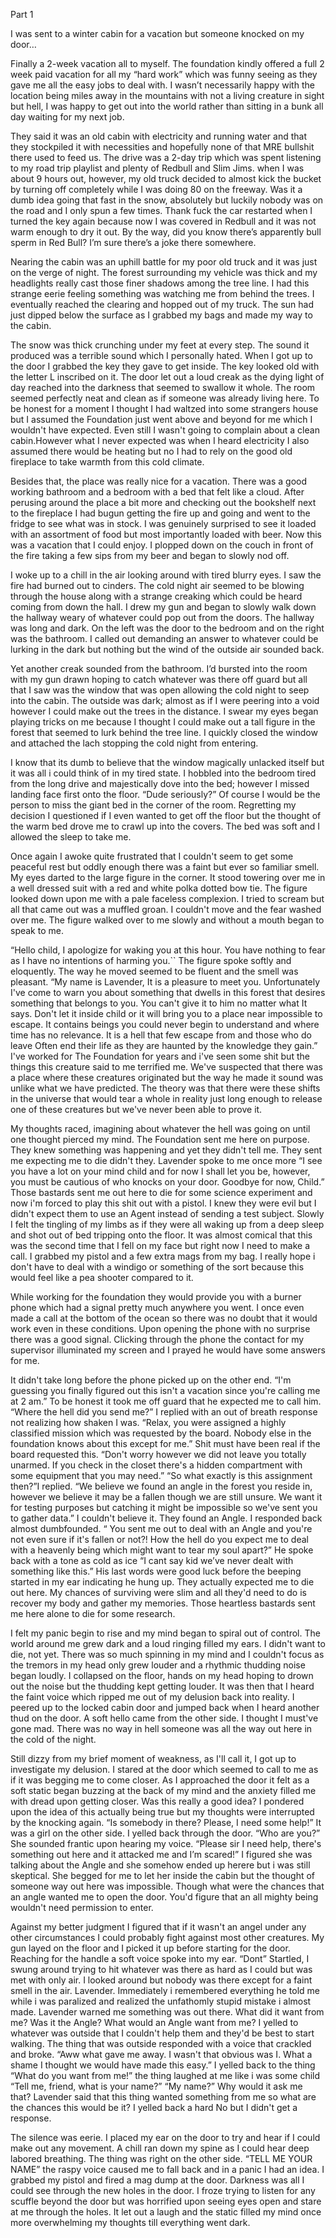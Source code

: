  

Part 1

I was sent to a winter cabin for a vacation but someone knocked on my door…

Finally a 2-week vacation all to myself. The foundation kindly offered a full 2 week paid vacation for all my “hard work” which was funny seeing as they gave me all the easy jobs to deal with. I wasn’t necessarily happy with the location being miles away in the mountains with not a living creature in sight but hell, I was happy to get out into the world rather than sitting in a bunk all day waiting for my next job.

They said it was an old cabin with electricity and running water and that they stockpiled it with necessities and hopefully none of that MRE bullshit there used to feed us. The drive was a 2-day trip which was spent listening to my road trip playlist and plenty of Redbull and Slim Jims. when I was about 9 hours out, however, my old truck decided to almost kick the bucket by turning off completely while I was doing 80 on the freeway. Was it a dumb idea going that fast in the snow, absolutely but luckily nobody was on the road and I only spun a few times. Thank fuck the car restarted when I turned the key again because now I was covered in Redbull and it was not warm enough to dry it out. By the way, did you know there’s apparently bull sperm in Red Bull? I’m sure there’s a joke there somewhere.

Nearing the cabin was an uphill battle for my poor old truck and it was just on the verge of night. The forest surrounding my vehicle was thick and my headlights really cast those finer shadows among the tree line. I had this strange eerie feeling something was watching me from behind the trees. I eventually reached the clearing and hopped out of my truck. The sun had just dipped below the surface as I grabbed my bags and made my way to the cabin.

The snow was thick crunching under my feet at every step. The sound it produced was a terrible sound which I personally hated. When I got up to the door I grabbed the key they gave to get inside. The key looked old with the letter L inscribed on it. The door let out a loud creak as the dying light of day reached into the darkness that seemed to swallow it whole. The room seemed perfectly neat and clean as if someone was already living here. To be honest for a moment I thought I had waltzed into some strangers house but I assumed the Foundation just went above and beyond for me which I wouldn't have expected. Even still I wasn't going to complain about a clean cabin.However what I never expected was when I heard electricity I also assumed there would be heating but no I had to rely on the good old fireplace to take warmth from this cold climate.

Besides that, the place was really nice for a vacation. There was a good working bathroom and a bedroom with a bed that felt like a cloud. After perusing around the place a bit more and checking out the bookshelf next to the fireplace I had bugun getting the fire up and going and went to the fridge to see what was in stock. I was genuinely surprised to see it loaded with an assortment of food but most importantly loaded with beer. Now this was a vacation that I could enjoy. I plopped down on the couch in front of the fire taking a few sips from my beer and began to slowly nod off.

I woke up to a chill in the air looking around with tired blurry eyes. I saw the fire had burned out to cinders. The cold night air seemed to be blowing through the house along with a strange creaking which could be heard coming from down the hall. I drew my gun and began to slowly walk down the hallway weary of whatever could pop out from the doors. The hallway was long and dark. On the left was the door to the bedroom and on the right was the bathroom. I called out demanding an answer to whatever could be lurking in the dark but nothing but the wind of the outside air sounded back.

Yet another creak sounded from the bathroom. I’d bursted into the room with my gun drawn hoping to catch whatever was there off guard but all that I saw was the window that was open allowing the cold night to seep into the cabin. The outside was dark; almost as if I were peering into a void however I could make out the trees in the distance. I swear my eyes began playing tricks on me because I thought I could make out a tall figure in the forest that seemed to lurk behind the tree line. I quickly closed the window and attached the lach stopping the cold night from entering.

I know that its dumb to believe that the window magically unlacked itself but it was all i could think of in my tired state. I hobbled into the bedroom tired from the long drive and majestically dove into the bed; however I missed landing face first onto the floor. “Dude seriously?” Of course I would be the person to miss the giant bed in the corner of the room. Regretting my decision I questioned if I even wanted to get off the floor but the thought of the warm bed drove me to crawl up into the covers. The bed was soft and I allowed the sleep to take me.

Once again I awoke quite frustrated that I couldn't seem to get some peaceful rest but oddly enough there was a faint but ever so familiar smell. My eyes darted to the large figure in the corner. It stood towering over me in a well dressed suit with a red and white polka dotted bow tie. The figure looked down upon me with a pale faceless complexion. I tried to scream but all that came out was a muffled groan. I couldn't move and the fear washed over me. The figure walked over to me slowly and without a mouth began to speak to me.

“Hello child, I apologize for waking you at this hour. You have nothing to fear as I have no intentions of harming you.\`\` The figure spoke softly and eloquently. The way he moved seemed to be fluent and the smell was pleasant. “My name is Lavender, It is a pleasure to meet you. Unfortunately I've come to warn you about something that dwells in this forest that desires something that belongs to you. You can't give it to him no matter what It says. Don't let it inside child or it will bring you to a place near impossible to escape. It contains beings you could never begin to understand and where time has no relevance. It is a hell that few escape from and those who do leave Often end their life as they are haunted by the knowledge they gain.” I've worked for The Foundation for years and i've seen some shit but the things this creature said to me terrified me. We've suspected that there was a place where these creatures originated but the way he made it sound was unlike what we have predicted. The theory was that there were these shifts in the universe that would tear a whole in reality just long enough to release one of these creatures but we've never been able to prove it.

My thoughts raced, imagining about whatever the hell was going on until one thought pierced my mind. The Foundation sent me here on purpose. They knew something was happening and yet they didn't tell me. They sent me expecting me to die didn't they. Lavender spoke to me once more “I see you have a lot on your mind child and for now I shall let you be, however, you must be cautious of who knocks on your door. Goodbye for now, Child.” Those bastards sent me out here to die for some science experiment and now i'm forced to play this shit out with a pistol. I knew they were evil but I didn't expect them to use an Agent instead of sending a test subject. Slowly I felt the tingling of my limbs as if they were all waking up from a deep sleep and shot out of bed tripping onto the floor. It was almost comical that this was the second time that I fell on my face but right now I need to make a call. I grabbed my pistol and a few extra mags from my bag. I really hope i don't have to deal with a windigo or something of the sort because this would feel like a pea shooter compared to it.

While working for the foundation they would provide you with a burner phone which had a signal pretty much anywhere you went. I once even made a call at the bottom of the ocean so there was no doubt that it would work even in these conditions. Upon opening the phone with no surprise there was a good signal. Clicking through the phone the contact for my supervisor illuminated my screen and I prayed he would have some answers for me.

It didn't take long before the phone picked up on the other end. “I'm guessing you finally figured out this isn't a vacation since you're calling me at 2 am.” To be honest it took me off guard that he expected me to call him. “Where the hell did you send me?” I replied with an out of breath response not realizing how shaken I was. “Relax, you were assigned a highly classified mission which was requested by the board. Nobody else in the foundation knows about this except for me.” Shit must have been real if the board requested this. “Don't worry however we did not leave you totally unarmed. If you check in the closet there's a hidden compartment with some equipment that you may need.” “So what exactly is this assignment then?”I replied. “We believe we found an angle in the forest you reside in, however we believe it may be a fallen though we are still unsure. We want it for testing purposes but catching it might be impossible so we've sent you to gather data.” I couldn't believe it. They found an Angle. I responded back almost dumbfounded. “ You sent me out to deal with an Angle and you're not even sure if it's fallen or not?! How the hell do you expect me to deal with a heavenly being which might want to tear my soul apart?” He spoke back with a tone as cold as ice “I cant say kid we’ve never dealt with something like this.” His last words were good luck before the beeping started in my ear indicating he hung up. They actually expected me to die out here. My chances of surviving were slim and all they'd need to do is recover my body and gather my memories. Those heartless bastards sent me here alone to die for some research.

I felt my panic begin to rise and my mind began to spiral out of control. The world around me grew dark and a loud ringing filled my ears. I didn't want to die, not yet. There was so much spinning in my mind and I couldn't focus as the tremors in my head only grew louder and a rhythmic thudding noise began loudly. I collapsed on the floor, hands on my head hoping to drown out the noise but the thudding kept getting louder. It was then that I heard the faint voice which ripped me out of my delusion back into reality. I peered up to the locked cabin door and jumped back when I heard another thud on the door. A soft hello came from the other side. I thought I must've gone mad. There was no way in hell someone was all the way out here in the cold of the night.

Still dizzy from my brief moment of weakness, as I'll call it, I got up to investigate my delusion. I stared at the door which seemed to call to me as if it was begging me to come closer. As I approached the door it felt as a soft static began buzzing at the back of my mind and the anxiety filled me with dread upon getting closer. Was this really a good idea? I pondered upon the idea of this actually being true but my thoughts were interrupted by the knocking again. “Is somebody in there? Please, I need some help!” It was a girl on the other side. I yelled back through the door. “Who are you?” She sounded frantic upon hearing my voice. “Please sir I need help, there's something out here and it attacked me and I’m scared!” I figured she was talking about the Angle and she somehow ended up herere but i was still skeptical. She begged for me to let her inside the cabin but the thought of someone way out here was impossible. Though what were the chances that an angle wanted me to open the door. You'd figure that an all mighty being wouldn't need permission to enter.

Against my better judgment I figured that if it wasn't an angel under any other circumstances I could probably fight against most other creatures. My gun layed on the floor and I picked it up before starting for the door. Reaching for the handle a soft voice spoke into my ear. “Dont” Startled, I swung around trying to hit whatever was there as hard as I could but was met with only air. I looked around but nobody was there except for a faint smell in the air. Lavender. Immediately i remembered everything he told me while i was paralized and realized the unfathomly stupid mistake i almost made. Lavender warned me something was out there. What did it want from me? Was it the Angle? What would an Angle want from me? I yelled to whatever was outside that I couldn't help them and they'd be best to start walking. The thing that was outside responded with a voice that crackled and broke. “Aww what gave me away. I wasn't that obvious was I. What a shame I thought we would have made this easy.” I yelled back to the thing “What do you want from me!” the thing laughed at me like i was some child “Tell me, friend, what is your name?” “My name?” Why would it ask me that? Lavender said that this thing wanted something from me so what are the chances this would be it? I yelled back a hard No but I didn't get a response.

The silence was eerie. I placed my ear on the door to try and hear if I could make out any movement. A chill ran down my spine as I could hear deep labored breathing. The thing was right on the other side. “TELL ME YOUR NAME” the raspy voice caused me to fall back and in a panic I had an idea. I grabbed my pistol and fired a mag dump at the door. Darkness was all I could see through the new holes in the door. I froze trying to listen for any scuffle beyond the door but was horrified upon seeing eyes open and stare at me through the holes. It let out a laugh and the static filled my mind once more overwhelming my thoughts till everything went dark.